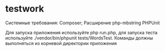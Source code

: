 # testwork

Системные требования:
  Composer;
  Расширение php-mbstring
  PHPUnit
  
 Для запуска приложения используйте php run.php, для запуска теста используйте ./vendor/bin/phpunit tests/WordsTest. Команды должны выполняться из корневой директории приложения
 
 
